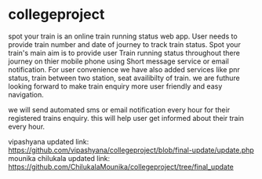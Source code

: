 # collegeproject
spot your train is an online train running status web app. User needs to provide train number and date of journey to track train status. Spot your train's main aim is to provide user Train running status throughout there journey on thier mobile phone using Short message service or email notification. For user convenience we have also added services like pnr status, train between two station, seat availibilty of train. we are futhure looking forward to make train enquiry more user friendly and easy navigation.

we will send automated sms or email notification every hour for their registered trains enquiry. this will help user get informed about their train every hour.


vipashyana updated link: https://github.com/vipashyana/collegeproject/blob/final-update/update.php
mounika chilukala updated link: https://github.com/ChilukalaMounika/collegeproject/tree/final_update
